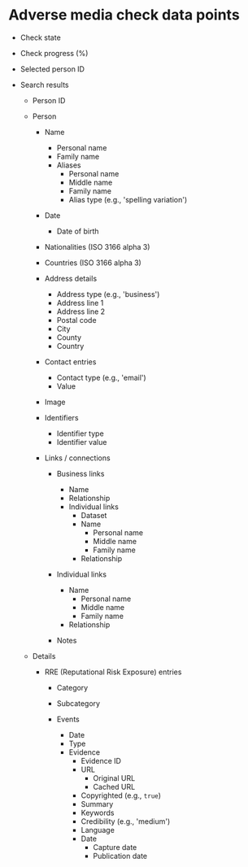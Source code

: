 # Adverse media check data points

* Check state
* Check progress (%)

* Selected person ID
* Search results
  * Person ID

  * Person
    * Name
      * Personal name
      * Family name
      * Aliases
        * Personal name
        * Middle name
        * Family name
        * Alias type (e.g., 'spelling variation')

    * Date
      * Date of birth

    * Nationalities (ISO 3166 alpha 3)

    * Countries (ISO 3166 alpha 3)

    * Address details
      * Address type (e.g., 'business')
      * Address line 1
      * Address line 2
      * Postal code
      * City
      * County
      * Country

    * Contact entries
      * Contact type (e.g., 'email')
      * Value

    * Image

    * Identifiers
      * Identifier type
      * Identifier value

    * Links / connections
      * Business links
        * Name
        * Relationship
        * Individual links
          * Dataset
          * Name
            * Personal name
            * Middle name
            * Family name
          * Relationship

      * Individual links
        * Name
          * Personal name
          * Middle name
          * Family name
        * Relationship

      * Notes

  * Details
    * RRE (Reputational Risk Exposure) entries
      * Category

      * Subcategory

      * Events
        * Date
        * Type
        * Evidence
          * Evidence ID
          * URL
            * Original URL
            * Cached URL
          * Copyrighted (e.g., `true`)
          * Summary
          * Keywords
          * Credibility (e.g., 'medium')
          * Language
          * Date
            * Capture date
            * Publication date
